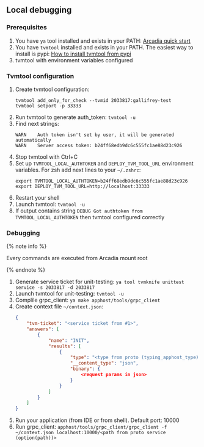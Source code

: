 ## Local debugging

### Prerequisites

1. You have `ya` tool installed and exists in your PATH: [Arcadia quick start](https://docs.yandex-team.ru/devtools/intro/quick-start-guide#ya-setup)
2. You have `tvmtool` installed and exists in your PATH. The easiest way to install is pypi: [How to install tvmtool from pypi](https://wiki.yandex-team.ru/passport/tvm2/tvm-daemon/#izpypi)
3. tvmtool with environment variables configured

### Tvmtool configuration

1. Create tvmtool configuration:
    ```
    tvmtool add_only_for_check --tvmid 2033817:gallifrey-test
    tvmtool setport -p 33333
    ```
2. Run tvmtool to generate auth_token: `tvmtool -u`
3. Find next strings:
    ```
    WARN	Auth token isn't set by user, it will be generated automatically
    WARN	Server access token: b24ff68edb9dc6c555fc1ae88d23c926
    ```
4. Stop tvmtool with Ctrl+C
5. Set up `TVMTOOL_LOCAL_AUTHTOKEN` and `DEPLOY_TVM_TOOL_URL` environment variables. For zsh add next lines to your `~/.zshrc`:
    ```
    export TVMTOOL_LOCAL_AUTHTOKEN=b24ff68edb9dc6c555fc1ae88d23c926
    export DEPLOY_TVM_TOOL_URL=http://localhost:33333
    ```
6. Restart your shell
7. Launch tvmtool: `tvmtool -u`
8. If output contains string `DEBUG Got authtoken from TVMTOOL_LOCAL_AUTHTOKEN` then tvmtool configured correctly

### Debugging

{% note info %}

Every commands are executed from Arcadia mount root

{% endnote %}

1. Generate service ticket for unit-testing: `ya tool tvmknife unittest service -s 2033817 -d 2033817`
2. Launch tvmtool for unit-testing: `tvmtool -u`
3. Complile grpc_client: `ya make apphost/tools/grpc_client`
4. Create context file `~/context.json`:
    ```json
    {
        "tvm-ticket": "<service ticket from #1>",
        "answers": [
            {
                "name": "INIT",
                "results": [
                    {
                        "type": "<type from proto (typing_apphost_type)>",
                        "__content_type": "json",
                        "binary": {
                            <request params in json>
                        }
                    }
                ]
            }
        ]
    }
    ```
5. Run your application (from IDE or from shell). Default port: 10000
6. Run grpc_client: `apphost/tools/grpc_client/grpc_client -f ~/context.json localhost:10000/<path from proto service (option(path))>`
